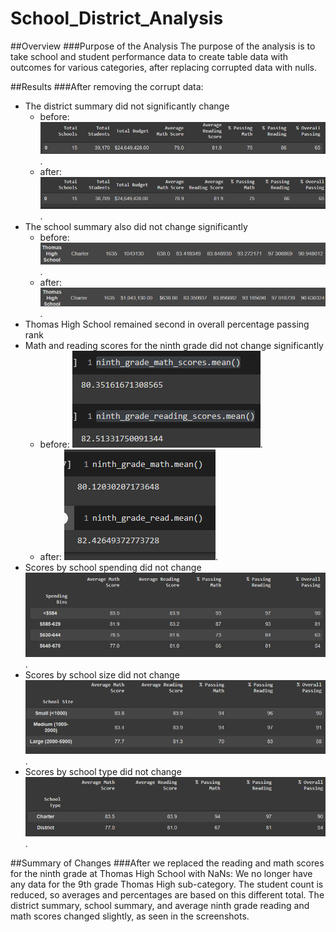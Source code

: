 # School_District_Analysis

##Overview 
###Purpose of the Analysis
The purpose of the analysis is to take school and student performance data to create table data with outcomes for various categories, after replacing corrupted data with nulls.

##Results
###After removing the corrupt data:
- The district summary did not significantly change
  - before:  ![district_before.png](Resources/district_before.png).
  - after:  ![district_after.png)](Resources/district_after.png).
- The school summary also did not change significantly 
  - before:  ![school_before.png](Resources/school_before.png).
  - after:  ![school_after.png](Resources/school_after.png).
- Thomas High School remained second in overall percentage passing rank 
- Math and reading scores for the ninth grade did not change significantly
  - before:  ![math_read_before.png](Resources/math_read_before.png).
  - after:  ![math_read_after.png](Resources/math_read_after.png).
- Scores by school spending did not change  ![scores_by_spending.png](Resources/scores_by_spending.png).
- Scores by school size did not change ![scores_by_size.png](Resources/scores_by_size.png).
- Scores by school type did not change  ![scores_by_type.png](Resources/scores_by_type.png).

##Summary of Changes
###After we replaced the reading and math scores for the ninth grade at Thomas High School with NaNs:
We no longer have any data for the 9th grade Thomas High sub-category. The student count is reduced, so averages and percentages are based on this different total. The district summary, school summary, and average ninth grade reading and math scores changed slightly, as seen in the screenshots. 
